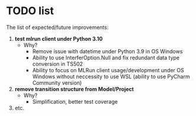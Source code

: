 # TODO list

The list of expected/future improvements:
 1. **test mlrun client under Python 3.10**
    - Why?
      - Remove issue with datetime under Python 3.9 in OS Windows
      - Ability to use InterferOption.Null and fix redundant data type conversion in TS502
      - Ability to focus on MLRun client usage/development under OS Windows without
      neccessity to use WSL (ability to use PyCharm Community version)
 2. **remove transition structure from Model/Project**
    - Why? 
      - Simplification, better test coverage
 3. etc.